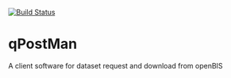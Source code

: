[![Build Status](https://qbic-intranet.am10.uni-tuebingen.de/jenkins/buildStatus/icon?job=qPostMan-development)](https://qbic-intranet.am10.uni-tuebingen.de/jenkins/job/qPostMan-development/)

# qPostMan
A client software for dataset request and download from openBIS

